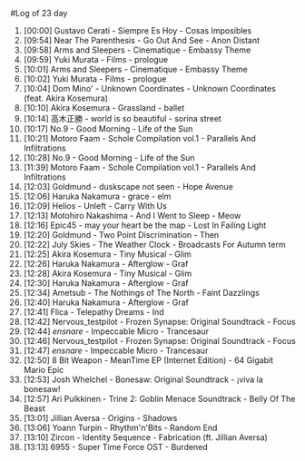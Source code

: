 #Log of 23 day

1. [00:00] Gustavo Cerati - Siempre Es Hoy - Cosas Imposibles
1. [09:54] Near The Parenthesis - Go Out And See - Anon Distant
1. [09:58] Arms and Sleepers - Cinematique - Embassy Theme
1. [09:59] Yuki Murata - Films - prologue
1. [10:01] Arms and Sleepers - Cinematique - Embassy Theme
1. [10:02] Yuki Murata - Films - prologue
1. [10:04] Dom Mino' - Unknown Coordinates - Unknown Coordinates (feat. Akira Kosemura)
1. [10:10] Akira Kosemura - Grassland - ballet
1. [10:14] 高木正勝 - world is so beautiful - sorina street
1. [10:17] No.9 - Good Morning - Life of the Sun
1. [10:21] Motoro Faam - Schole Compilation vol.1 - Parallels And Infiltrations
1. [10:28] No.9 - Good Morning - Life of the Sun
1. [11:39] Motoro Faam - Schole Compilation vol.1 - Parallels And Infiltrations
1. [12:03] Goldmund - duskscape not seen - Hope Avenue
1. [12:06] Haruka Nakamura - grace - elm
1. [12:09] Helios - Unleft - Carry With Us
1. [12:13] Motohiro Nakashima - And I Went to Sleep - Meow
1. [12:16] Epic45 - may your heart be the map - Lost In Failing Light
1. [12:20] Goldmund - Two Point Discrimination - Then
1. [12:22] July Skies - The Weather Clock - Broadcasts For Autumn term
1. [12:25] Akira Kosemura - Tiny Musical - Glim
1. [12:26] Haruka Nakamura - Afterglow - Graf
1. [12:28] Akira Kosemura - Tiny Musical - Glim
1. [12:30] Haruka Nakamura - Afterglow - Graf
1. [12:34] Ametsub - The Nothings of The North - Faint Dazzlings
1. [12:40] Haruka Nakamura - Afterglow - Graf
1. [12:41] Flica - Telepathy Dreams - Ind
1. [12:42] Nervous_testpilot - Frozen Synapse: Original Soundtrack - Focus
1. [12:44] _ensnare_ - Impeccable Micro - Trancesaur
1. [12:46] Nervous_testpilot - Frozen Synapse: Original Soundtrack - Focus
1. [12:47] _ensnare_ - Impeccable Micro - Trancesaur
1. [12:50] 8 Bit Weapon - MeanTime EP (Internet Edition) - 64 Gigabit Mario Epic
1. [12:53] Josh Whelchel - Bonesaw: Original Soundtrack - ¡viva la bonesaw!
1. [12:57] Ari Pulkkinen - Trine 2: Goblin Menace Soundtrack - Belly Of The Beast
1. [13:01] Jillian Aversa - Origins - Shadows
1. [13:06] Yoann Turpin - Rhythm'n'Bits - Random End
1. [13:10] Zircon - Identity Sequence - Fabrication (ft. Jillian Aversa)
1. [13:13] 6955 - Super Time Force OST - Burdened
